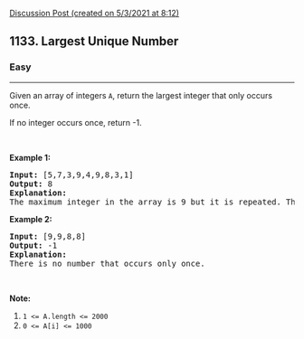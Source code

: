 [Discussion Post (created on 5/3/2021 at 8:12)](https://leetcode.com/problems/largest-unique-number/solution/)  
<h2>1133. Largest Unique Number</h2><h3>Easy</h3><hr><div><p>Given an array of integers <code>A</code>, return the largest integer that only occurs once.</p>

<p>If no integer occurs once, return -1.</p>

<p>&nbsp;</p>

<p><strong>Example 1:</strong></p>

<pre><strong>Input: </strong><span id="example-input-1-1">[5,7,3,9,4,9,8,3,1]</span>
<strong>Output: </strong><span id="example-output-1">8</span>
<strong>Explanation: </strong>
The maximum integer in the array is 9 but it is repeated. The number 8 occurs only once, so it's the answer.
</pre>

<p><strong>Example 2:</strong></p>

<pre><strong>Input: </strong><span id="example-input-1-1">[9,9,8,8]</span>
<strong>Output: </strong><span id="example-output-1">-1</span>
<strong>Explanation: </strong>
There is no number that occurs only once.
</pre>

<p>&nbsp;</p>

<p><strong>Note:</strong></p>

<ol>
	<li><code>1 &lt;= A.length &lt;= 2000</code></li>
	<li><code>0 &lt;= A[i] &lt;= 1000</code></li>
</ol>
</div>